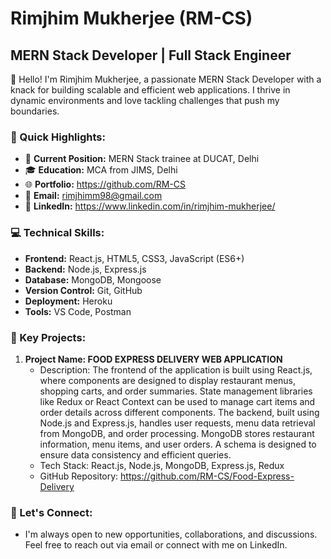 # Rimjhim Mukherjee (RM-CS)

## MERN Stack Developer | Full Stack Engineer

👋 Hello! I'm Rimjhim Mukherjee, a passionate MERN Stack Developer with a knack for building scalable and efficient web applications. I thrive in dynamic environments and love tackling challenges that push my boundaries.

### 🚀 Quick Highlights:

- 💼 **Current Position:** MERN Stack trainee at DUCAT, Delhi
- 🎓 **Education:** MCA from JIMS, Delhi
- 🌐 **Portfolio:** https://github.com/RM-CS
- 📧 **Email:** rimjhimm98@gmail.com
- 📱 **LinkedIn:** https://www.linkedin.com/in/rimjhim-mukherjee/


### 💻 Technical Skills:

- **Frontend:** React.js, HTML5, CSS3, JavaScript (ES6+)
- **Backend:** Node.js, Express.js
- **Database:** MongoDB, Mongoose
- **Version Control:** Git, GitHub
- **Deployment:** Heroku
- **Tools:** VS Code, Postman


### 🌟 Key Projects:

1. **Project Name: FOOD EXPRESS DELIVERY WEB APPLICATION**
   - Description: The frontend of the application is built using React.js, where components are designed to display restaurant menus, shopping carts, and order summaries. State management libraries like Redux or React Context can be used to manage cart items and order details across different components. The backend, built using Node.js and Express.js, handles user requests, menu data retrieval from MongoDB, and order processing. MongoDB stores restaurant information, menu items, and user orders. A schema is designed to ensure data consistency and efficient queries.
   - Tech Stack: React.js, Node.js, MongoDB, Express.js, Redux
   - GitHub Repository: https://github.com/RM-CS/Food-Express-Delivery


### 📣 Let's Connect:

- I'm always open to new opportunities, collaborations, and discussions. Feel free to reach out via email or connect with me on LinkedIn.

